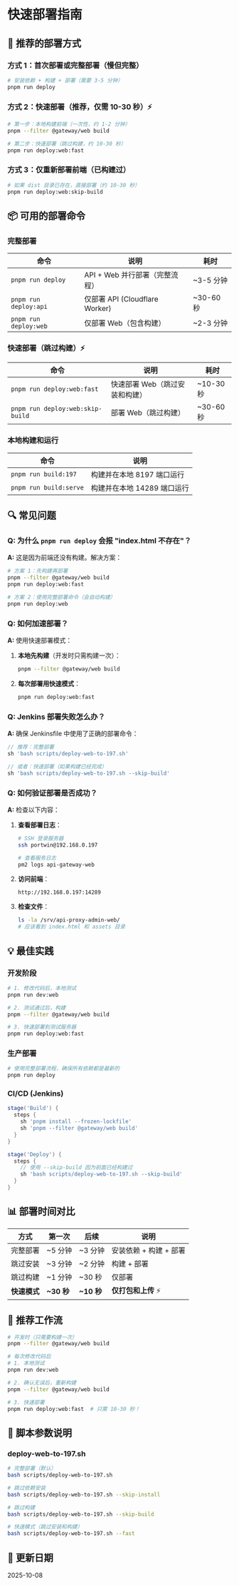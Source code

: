# 快速部署指南

## 🚀 推荐的部署方式

### 方式 1：首次部署或完整部署（慢但完整）

```bash
# 安装依赖 + 构建 + 部署（需要 3-5 分钟）
pnpm run deploy
```

### 方式 2：快速部署（推荐，仅需 10-30 秒）⚡

```bash
# 第一步：本地构建前端（一次性，约 1-2 分钟）
pnpm --filter @gateway/web build

# 第二步：快速部署（跳过构建，约 10-30 秒）
pnpm run deploy:web:fast
```

### 方式 3：仅重新部署前端（已构建过）

```bash
# 如果 dist 目录已存在，直接部署（约 10-30 秒）
pnpm run deploy:web:skip-build
```

## 📦 可用的部署命令

### 完整部署

| 命令 | 说明 | 耗时 |
|------|------|------|
| `pnpm run deploy` | API + Web 并行部署（完整流程） | ~3-5 分钟 |
| `pnpm run deploy:api` | 仅部署 API (Cloudflare Worker) | ~30-60 秒 |
| `pnpm run deploy:web` | 仅部署 Web（包含构建） | ~2-3 分钟 |

### 快速部署（跳过构建）⚡

| 命令 | 说明 | 耗时 |
|------|------|------|
| `pnpm run deploy:web:fast` | 快速部署 Web（跳过安装和构建） | ~10-30 秒 |
| `pnpm run deploy:web:skip-build` | 部署 Web（跳过构建） | ~30-60 秒 |

### 本地构建和运行

| 命令 | 说明 |
|------|------|
| `pnpm run build:197` | 构建并在本地 8197 端口运行 |
| `pnpm run build:serve` | 构建并在本地 14289 端口运行 |

## 🔍 常见问题

### Q: 为什么 `pnpm run deploy` 会报 "index.html 不存在"？

**A:** 这是因为前端还没有构建。解决方案：

```bash
# 方案 1：先构建再部署
pnpm --filter @gateway/web build
pnpm run deploy:web:fast

# 方案 2：使用完整部署命令（会自动构建）
pnpm run deploy:web
```

### Q: 如何加速部署？

**A:** 使用快速部署模式：

1. **本地先构建**（开发时只需构建一次）：
   ```bash
   pnpm --filter @gateway/web build
   ```

2. **每次部署用快速模式**：
   ```bash
   pnpm run deploy:web:fast
   ```

### Q: Jenkins 部署失败怎么办？

**A:** 确保 Jenkinsfile 中使用了正确的部署命令：

```groovy
// 推荐：完整部署
sh 'bash scripts/deploy-web-to-197.sh'

// 或者：快速部署（如果构建已经完成）
sh 'bash scripts/deploy-web-to-197.sh --skip-build'
```

### Q: 如何验证部署是否成功？

**A:** 检查以下内容：

1. **查看部署日志**：
   ```bash
   # SSH 登录服务器
   ssh portwin@192.168.0.197
   
   # 查看服务日志
   pm2 logs api-gateway-web
   ```

2. **访问前端**：
   ```
   http://192.168.0.197:14289
   ```

3. **检查文件**：
   ```bash
   ls -la /srv/api-proxy-admin-web/
   # 应该看到 index.html 和 assets 目录
   ```

## 💡 最佳实践

### 开发阶段

```bash
# 1. 修改代码后，本地测试
pnpm run dev:web

# 2. 测试通过后，构建
pnpm --filter @gateway/web build

# 3. 快速部署到测试服务器
pnpm run deploy:web:fast
```

### 生产部署

```bash
# 使用完整部署流程，确保所有依赖都是最新的
pnpm run deploy
```

### CI/CD (Jenkins)

```groovy
stage('Build') {
  steps {
    sh 'pnpm install --frozen-lockfile'
    sh 'pnpm --filter @gateway/web build'
  }
}

stage('Deploy') {
  steps {
    // 使用 --skip-build 因为前面已经构建过
    sh 'bash scripts/deploy-web-to-197.sh --skip-build'
  }
}
```

## 📊 部署时间对比

| 方式 | 第一次 | 后续 | 说明 |
|------|--------|------|------|
| 完整部署 | ~5 分钟 | ~3 分钟 | 安装依赖 + 构建 + 部署 |
| 跳过安装 | ~3 分钟 | ~2 分钟 | 构建 + 部署 |
| 跳过构建 | ~1 分钟 | ~30 秒 | 仅部署 |
| **快速模式** | **~30 秒** | **~10 秒** | **仅打包和上传** ⚡ |

## 🎯 推荐工作流

```bash
# 开发时（只需要构建一次）
pnpm --filter @gateway/web build

# 每次修改代码后
# 1. 本地测试
pnpm run dev:web

# 2. 确认无误后，重新构建
pnpm --filter @gateway/web build

# 3. 快速部署
pnpm run deploy:web:fast  # 只需 10-30 秒！
```

## 🔧 脚本参数说明

### deploy-web-to-197.sh

```bash
# 完整部署（默认）
bash scripts/deploy-web-to-197.sh

# 跳过依赖安装
bash scripts/deploy-web-to-197.sh --skip-install

# 跳过构建
bash scripts/deploy-web-to-197.sh --skip-build

# 快速模式（跳过安装和构建）
bash scripts/deploy-web-to-197.sh --fast
```

## 📝 更新日期

2025-10-08
